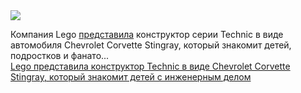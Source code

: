 <!--2025-01-20 13:57:11-->
<div class="yb">
  <div class="rss smaller1 habr"><img src="https://habrastorage.org/getpro/habr/upload_files/dcb/37f/32f/dcb37f32f1836a38002eeef4e7d8a03b.jpg" /><p>Компания Lego <a href="https://www.lego.com/en-us/product/chevrolet-corvette-stingray-42205" rel="noopener noreferrer nofollow">представила</a> конструктор серии Technic в&nbsp;виде автомобиля Chevrolet Corvette Stingray, который знакомит детей, подростков и фанато... <br><a class="light" href="https://habr.com/ru/news/875076/?utm_source=habrahabr&utm_medium=rss&utm_campaign=875076">Lego представила конструктор Technic в виде Chevrolet Corvette Stingray, который знакомит детей с инженерным делом</a></div>
</div>
